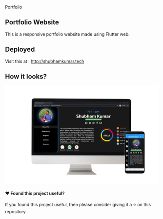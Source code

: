 Portfolio

## Portfolio Website
This is a responsive portfolio website made using Flutter web.

## Deployed
Visit this at : http://shubhamkumar.tech

## How it looks?
<img src="assets/717.jpg"/>

#### :heart: Found this project useful?
If you found this project useful, then please consider giving it a :star: on this repository.
